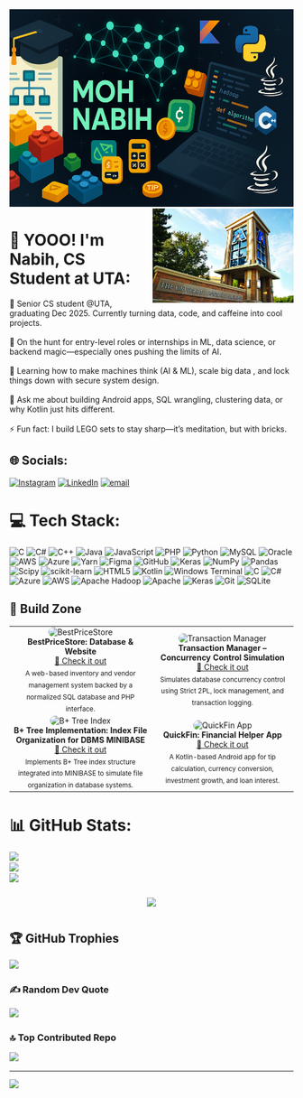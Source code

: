 <img src="banner.png" alt="GitHub Banner" width="100%" height="350px" />

<img src="uta.jpg" alt="UTA Logo" width="250px" align="right" style="margin-left: 20px;" />


# 💫 YOOO! I'm Nabih, CS Student at UTA:
🔭 Senior CS student @UTA, graduating Dec 2025. Currently turning data, code, and caffeine into cool projects.<br><br>🤝 On the hunt for entry-level roles or internships in ML, data science, or backend magic—especially ones pushing the limits of AI.<br><br>🌱 Learning how to make machines think (AI & ML), scale big data , and lock things down with secure system design.<br><br>💬 Ask me about building Android apps, SQL wrangling, clustering data, or why Kotlin just hits different.<br><br>⚡ Fun fact: I build LEGO sets to stay sharp—it’s meditation, but with bricks.


## 🌐 Socials:
[![Instagram](https://img.shields.io/badge/Instagram-%23E4405F.svg?logo=Instagram&logoColor=white)](https://instagram.com/moh.nabih) [![LinkedIn](https://img.shields.io/badge/LinkedIn-%230077B5.svg?logo=linkedin&logoColor=white)](https://linkedin.com/in/mohnabih) [![email](https://img.shields.io/badge/Email-D14836?logo=gmail&logoColor=white)](mailto:nabeeh.kha@gmail.com) 

# 💻 Tech Stack:
![C](https://img.shields.io/badge/c-%2300599C.svg?style=for-the-badge&logo=c&logoColor=white) ![C#](https://img.shields.io/badge/c%23-%23239120.svg?style=for-the-badge&logo=csharp&logoColor=white) ![C++](https://img.shields.io/badge/c++-%2300599C.svg?style=for-the-badge&logo=c%2B%2B&logoColor=white) ![Java](https://img.shields.io/badge/java-%23ED8B00.svg?style=for-the-badge&logo=openjdk&logoColor=white) ![JavaScript](https://img.shields.io/badge/javascript-%23323330.svg?style=for-the-badge&logo=javascript&logoColor=%23F7DF1E) ![PHP](https://img.shields.io/badge/php-%23777BB4.svg?style=for-the-badge&logo=php&logoColor=white) ![Python](https://img.shields.io/badge/python-3670A0?style=for-the-badge&logo=python&logoColor=ffdd54) ![MySQL](https://img.shields.io/badge/mysql-4479A1.svg?style=for-the-badge&logo=mysql&logoColor=white) ![Oracle](https://img.shields.io/badge/Oracle-F80000?style=for-the-badge&logo=oracle&logoColor=white) ![AWS](https://img.shields.io/badge/AWS-%23FF9900.svg?style=for-the-badge&logo=amazon-aws&logoColor=white) ![Azure](https://img.shields.io/badge/azure-%230072C6.svg?style=for-the-badge&logo=microsoftazure&logoColor=white) ![Yarn](https://img.shields.io/badge/yarn-%232C8EBB.svg?style=for-the-badge&logo=yarn&logoColor=white) ![Figma](https://img.shields.io/badge/figma-%23F24E1E.svg?style=for-the-badge&logo=figma&logoColor=white) ![GitHub](https://img.shields.io/badge/github-%23121011.svg?style=for-the-badge&logo=github&logoColor=white) ![Keras](https://img.shields.io/badge/Keras-%23D00000.svg?style=for-the-badge&logo=Keras&logoColor=white) ![NumPy](https://img.shields.io/badge/numpy-%23013243.svg?style=for-the-badge&logo=numpy&logoColor=white) ![Pandas](https://img.shields.io/badge/pandas-%23150458.svg?style=for-the-badge&logo=pandas&logoColor=white) ![Scipy](https://img.shields.io/badge/SciPy-%230C55A5.svg?style=for-the-badge&logo=scipy&logoColor=%white) ![scikit-learn](https://img.shields.io/badge/scikit--learn-%23F7931E.svg?style=for-the-badge&logo=scikit-learn&logoColor=white) ![HTML5](https://img.shields.io/badge/html5-%23E34F26.svg?style=for-the-badge&logo=html5&logoColor=white) ![Kotlin](https://img.shields.io/badge/kotlin-%237F52FF.svg?style=for-the-badge&logo=kotlin&logoColor=white) ![Windows Terminal](https://img.shields.io/badge/Windows%20Terminal-%234D4D4D.svg?style=for-the-badge&logo=windows-terminal&logoColor=white) ![C](https://img.shields.io/badge/c-%2300599C.svg?style=for-the-badge&logo=c&logoColor=white) ![C#](https://img.shields.io/badge/c%23-%23239120.svg?style=for-the-badge&logo=csharp&logoColor=white) ![Azure](https://img.shields.io/badge/azure-%230072C6.svg?style=for-the-badge&logo=microsoftazure&logoColor=white) ![AWS](https://img.shields.io/badge/AWS-%23FF9900.svg?style=for-the-badge&logo=amazon-aws&logoColor=white) ![Apache Hadoop](https://img.shields.io/badge/Apache%20Hadoop-66CCFF?style=for-the-badge&logo=apachehadoop&logoColor=black) ![Apache](https://img.shields.io/badge/apache-%23D42029.svg?style=for-the-badge&logo=apache&logoColor=white) ![Keras](https://img.shields.io/badge/Keras-%23D00000.svg?style=for-the-badge&logo=Keras&logoColor=white) ![Git](https://img.shields.io/badge/git-%23F05033.svg?style=for-the-badge&logo=git&logoColor=white) ![SQLite](https://img.shields.io/badge/sqlite-%2307405e.svg?style=for-the-badge&logo=sqlite&logoColor=white)

## 🚀 Build Zone

<table>
  <tr>
    <td align="center" width="50%">
      <img src="project-1.png" alt="BestPriceStore" width="200px" style="border-radius: 10px;" /><br>
      <strong>BestPriceStore: Database & Website</strong><br>
      <a href="https://github.com/MohNabih1/MyWorkshop.git">🔗 Check it out</a><br>
      <sub>A web-based inventory and vendor management system backed by a normalized SQL database and PHP interface.</sub>
    </td>
    <td align="center" width="50%">
      <img src="project-2.png" alt="Transaction Manager" width="200px" style="border-radius: 10px;" /><br>
      <strong>Transaction Manager – Concurrency Control Simulation</strong><br>
      <a href="https://github.com/MohNabih1/MyWorkshop.git">🔗 Check it out</a><br>
      <sub>Simulates database concurrency control using Strict 2PL, lock management, and transaction logging.</sub>
    </td>
  </tr>
  <tr>
    <td align="center" width="50%">
      <img src="project-3.png" alt="B+ Tree Index" width="200px" style="border-radius: 10px;" /><br>
      <strong>B+ Tree Implementation: Index File Organization for DBMS MINIBASE</strong><br>
      <a href="https://github.com/MohNabih1/MyWorkshop.git">🔗 Check it out</a><br>
      <sub>Implements B+ Tree index structure integrated into MINIBASE to simulate file organization in database systems.</sub>
    </td>
    <td align="center" width="50%">
      <img src="project-4.png" alt="QuickFin App" width="200px" style="border-radius: 10px;" /><br>
      <strong>QuickFin: Financial Helper App</strong><br>
      <a href="https://github.com/MohNabih1/MyWorkshop.git">🔗 Check it out</a><br>
      <sub>A Kotlin-based Android app for tip calculation, currency conversion, investment growth, and loan interest.</sub>
    </td>
  </tr>
</table>



# 📊 GitHub Stats:
![](https://github-readme-stats.vercel.app/api?username=MohNabih1&theme=dark&hide_border=false&include_all_commits=false&count_private=false)<br/>
![](https://nirzak-streak-stats.vercel.app/?user=MohNabih1&theme=dark&hide_border=false)<br/>
![](https://github-readme-stats.vercel.app/api/top-langs/?username=MohNabih1&theme=dark&hide_border=false&include_all_commits=false&count_private=false&layout=compact)

<div align="center">
  <img src="https://media.giphy.com/media/rhZr8u3cvxe0ksf1ej/giphy.gif" width="250px" style="margin: 10px;" />
</div>

## 🏆 GitHub Trophies
![](https://github-profile-trophy.vercel.app/?username=MohNabih1&theme=radical&no-frame=false&no-bg=true&margin-w=4)

### ✍️ Random Dev Quote
![](https://quotes-github-readme.vercel.app/api?type=horizontal&theme=radical)

### 🔝 Top Contributed Repo
![](https://github-contributor-stats.vercel.app/api?username=MohNabih1&limit=5&theme=dark&combine_all_yearly_contributions=true)

---
[![](https://visitcount.itsvg.in/api?id=MohNabih1&icon=0&color=0)](https://visitcount.itsvg.in)



<!-- Proudly created with GPRM ( https://gprm.itsvg.in ) -->
